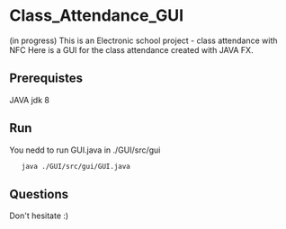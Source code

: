 # Class_Attendance_GUI

(in progress)
This is an Electronic school project - class attendance with NFC
Here is a GUI for the class attendance created with JAVA FX.

## Prerequistes

JAVA jdk 8

## Run

You nedd to run GUI.java in ./GUI/src/gui

```sh
   java ./GUI/src/gui/GUI.java
```

## Questions

Don't hesitate :)
